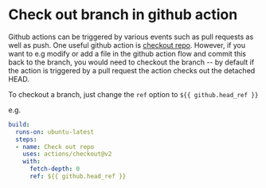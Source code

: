 # Check out branch in github action

Github actions can be triggered by various events such as pull requests as well as push. One useful github action is [checkout repo](https://github.com/actions/checkout). However, if you want to e.g modify or add a file in the github action flow and commit this back to the branch, you would need to checkout the branch -- by default if the action is triggered by a pull request the action checks out the detached HEAD.

To checkout a branch, just change the `ref` option to `${{ github.head_ref }}`

e.g.
```yaml
build:
  runs-on: ubuntu-latest
  steps:
  - name: Check out repo
    uses: actions/checkout@v2
    with:
      fetch-depth: 0
      ref: ${{ github.head_ref }}
```
